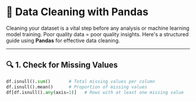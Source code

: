 # 🧹 Data Cleaning with Pandas

Cleaning your dataset is a vital step before any analysis or machine learning model training. Poor quality data = poor quality insights. Here's a structured guide using **Pandas** for effective data cleaning.

---

## 🔍 1. Check for Missing Values

```python
df.isnull().sum()       # Total missing values per column
df.isnull().mean()      # Proportion of missing values
df[df.isnull().any(axis=1)]   # Rows with at least one missing value